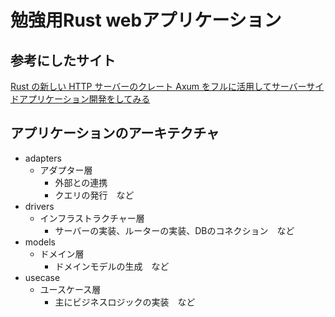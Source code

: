 # 勉強用Rust webアプリケーション

## 参考にしたサイト

[Rust の新しい HTTP サーバーのクレート Axum をフルに活用してサーバーサイドアプリケーション開発をしてみる](https://blog-dry.com/entry/2021/12/26/002649)

## アプリケーションのアーキテクチャ

- adapters
  - アダプター層
    - 外部との連携
    - クエリの発行　など
- drivers
  - インフラストラクチャー層
    - サーバーの実装、ルーターの実装、DBのコネクション　など
- models
  - ドメイン層
    - ドメインモデルの生成　など
- usecase
  - ユースケース層
    - 主にビジネスロジックの実装　など
